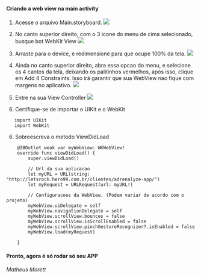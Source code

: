 #### Criando a web view na main activity

1. Acesse o arquivo Main.storyboard.
![](https://i.imgur.com/aCzowPZ.png)

2. No canto superior direito, com o 3 icone do menu de cima selecionado, busque bot WebKit View
![](https://imgur.com/slNPemm.png)

3. Arraste para o device, e redimensione para que ocupe 100% da tela.
![](https://imgur.com/yfQK2am.png)

4. Ainda no canto superior direito, abra essa opcao do menu, e selecione os 4 cantos da tela, deixando os palitinhos vermelhos, após isso, clique em Add 4 Constraints. Isso irá garantir que sua WebView nao fique com margens no aplicativo.
![](https://imgur.com/nLtjjko.png)

4. Entre na sua View Controller
![](https://imgur.com/nUybF2j.png)
5. Certifique-se de importar o UIKit e o WebKit
  ```
     import UIKit
     import WebKit
```

6. Sobreescreva o metodo ViewDidLoad
```
    @IBOutlet weak var myWebView: WKWebView!
    override func viewDidLoad() {
        super.viewDidLoad()
        
        // Url da sua aplicacao
        let myURL = URL(string: "http://letsrock.hero99.com.br/clientes/adrenalyze-app/")
        let myRequest = URLRequest(url: myURL!)
        
        // Configuracoes da WebView. (Podem variar de acordo com o projeto)
        myWebView.uiDelegate = self
        myWebView.navigationDelegate = self
        myWebView.scrollView.bounces = false
        myWebView.scrollView.isScrollEnabled = false
        myWebView.scrollView.pinchGestureRecognizer?.isEnabled = false
        myWebView.load(myRequest)
        
    }
```

#### Pronto, agora é só rodar só seu APP

###### Matheus Morett